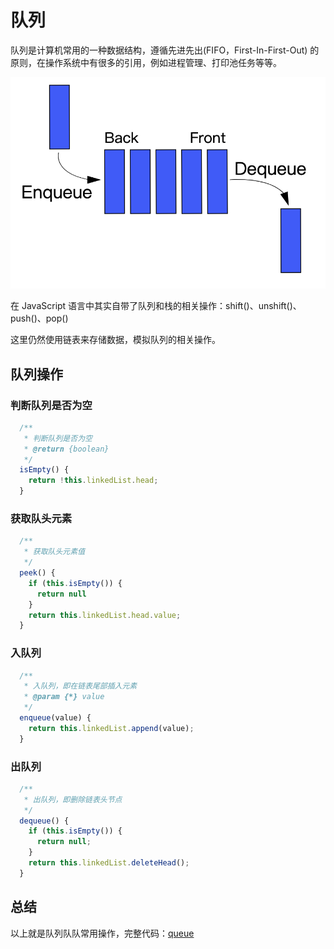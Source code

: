 # 队列

队列是计算机常用的一种数据结构，遵循先进先出(FIFO，First-In-First-Out) 的原则，在操作系统中有很多的引用，例如进程管理、打印池任务等等。

![](https://raw.githubusercontent.com/Mayandev/mayandev_blog_image/master/blog/queue-1.png)


在 JavaScript 语言中其实自带了队列和栈的相关操作：shift()、unshift()、push()、pop()

这里仍然使用链表来存储数据，模拟队列的相关操作。


## 队列操作

### 判断队列是否为空

```javascript
  /**
   * 判断队列是否为空
   * @return {boolean}
   */
  isEmpty() {
    return !this.linkedList.head;
  }
```

### 获取队头元素

```javascript
  /**
   * 获取队头元素值
   */
  peek() {
    if (this.isEmpty()) {
      return null
    }
    return this.linkedList.head.value;
  }
```

### 入队列

```javascript
  /**
   * 入队列，即在链表尾部插入元素
   * @param {*} value 
   */
  enqueue(value) {
    return this.linkedList.append(value);
  }
```

### 出队列

```javascript
  /**
   * 出队列，即删除链表头节点
   */
  dequeue() {
    if (this.isEmpty()) {
      return null;
    }
    return this.linkedList.deleteHead();
  }
```


## 总结

以上就是队列队队常用操作，完整代码：[queue](https://github.com/Mayandev/javascript_algorithm/blob/master/%E7%AE%97%E6%B3%95%E4%B8%8E%E6%95%B0%E6%8D%AE%E7%BB%93%E6%9E%84%E5%AD%A6%E4%B9%A0/data-structures/queue/Queue.js)
